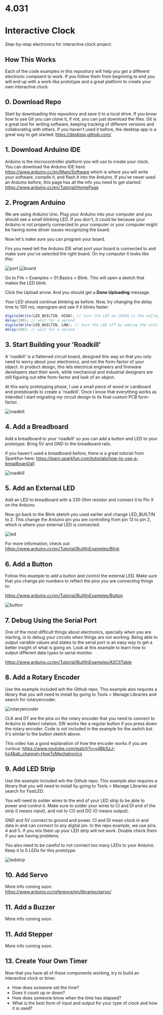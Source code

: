 # 4.031

# Interactive Clock

Step-by-step electronics for interactive clock project.

## How This Works

Each of the code examples in this repository will help you get a different electronic compoent to work. If you follow them from beginning to end you will end up with a work-like prototype and a great platform to create your own interactive clock.

## 0. Download Repo

Start by downloading this repository and save it to a local drive. If you know how to use Git you can clone it, if not, you can just download the files. Git is a great tool for writing software, keeping tracking of different versions and collaborating with others. If you haven't used it before, the desktop app is a great way to get started: https://desktop.github.com/

## 1. Download Arduino IDE

Arduino is the microcontroller platform you will use to create your clock. You can download the Arduino IDE here: https://www.arduino.cc/en/Main/Software which is where you will write your software, compile it, and flash it into the Arduino. If you've never used an Arduino before, this page has all the info you need to get started: https://www.arduino.cc/en/Tutorial/HomePage

## 2. Program Arduino

We are using Arduino Uno. Plug your Arduino into your computer and you should see a small blinking LED. If you don't, it could be because your Arduino is not properly connected to your computer or your computer might be having some driver issues recognizing the board.

Now let's make sure you can program your board.

Firs you need tell the Arduino IDE what port your board is connected to and make sure you've selected the right board. On my computer it looks like this:

![port](https://github.com/marcelocoelho/4.031/blob/main/images/board.png)
![board](https://github.com/marcelocoelho/4.031/blob/main/images/port.png)

Go to File > Examples > 01.Basics > Blink. This will open a sketch that makes the LED blink.

Click the Upload arrow. And you should get a **Done Uploading** message.

Your LED should continue blinking as before. Now, try changing the delay time to 100 ms, reprogram and see if it blinks faster:

```java
digitalWrite(LED_BUILTIN, HIGH); // turn the LED on (HIGH is the voltage level)
delay(100); // wait for a second
digitalWrite(LED_BUILTIN, LOW); // turn the LED off by making the voltage LOW
delay(100); // wait for a second
```

## 3. Start Building your 'Roadkill'

A 'roadkill' is a flattened circuit board, designed this way so that you only need to worry about your electronics, and not the form-factor of your object. In product design, this lets electrical engineers and firmware developers start their work, while mechanical and industrial designers are still figuring out ethe form-factor and look of an object.

At this early prototyping phase, I use a small piece of wood or cardboard and protoboards to create a 'roadkill'. Once I know that everything works as intended I start migrating my circuit design to its final custom PCB form-factor.

![roadkill](https://github.com/marcelocoelho/4.031/blob/main/images/roadkill.jpg)

## 4. Add a Breadboard

Add a breadboard to your 'roadkill' so you can add a button and LED to your prototype. Bring 5V and GND to the breadboard rails.

If you haven't used a breadboard before, there is a great tutorial from Sparkfun here: https://learn.sparkfun.com/tutorials/how-to-use-a-breadboard/all

![roadkill](https://github.com/marcelocoelho/4.031/blob/main/images/breadboard.jpg)

## 5. Add an External LED

Add an LED to breadboard with a 330 Ohm resistor and connect it to Pin X on the Arduino.

Now go back to the Blink sketch you used earlier and change LED_BUILTIN to 2. This change the Arduino pin you are controlling from pin 13 to pin 2, which is where your external LED is connected.

![led](https://github.com/marcelocoelho/4.031/blob/main/images/led.jpg)

For more information, check out: https://www.arduino.cc/en/Tutorial/BuiltInExamples/Blink

## 6. Add a Button

Follow this example to add a button and control the external LED. Make sure that you change pin numbers to reflect the pins you are connecting things to:

https://www.arduino.cc/en/Tutorial/BuiltInExamples/Button

![button](https://github.com/marcelocoelho/4.031/blob/main/images/button.jpg)

## 7. Debug Using the Serial Port

One of the most difficult things about electronics, specially when you are starting, is to debug your circuits when things are not working. Being able to output variable values and states to the serial port is an easy way to get a better insight of what is going on. Look at this example to learn how to output different data types to serial monitor.

https://www.arduino.cc/en/Tutorial/BuiltInExamples/ASCIITable

## 8. Add a Rotary Encoder

Use the example included wih the Github repo. This example also requires a library that you will need to install by going to Tools > Manage Libraries and search for rotaryencoder.

![rotaryencoder](https://github.com/marcelocoelho/4.031/blob/main/A_RotaryEncoderModule/rotaryencoderlibrary.png)

CLK and DT are the pins on the rotary encoder that you need to connect to Arduino to detect rotation.
SW works like a regular button if you press down the rotary encoder. Code is not included in the example for the switch but it's similar to the button sketch above.

This video has a good explanation of how the encoder works if you are curious:
https://www.youtube.com/watch?v=v4BbSzJ-hz4&ab_channel=HowToMechatronics

## 9. Add LED Strip

Use the example included wih the Github repo. This example also requires a library that you will need to install by going to Tools > Manage Libraries and search for FastLED.

You will need to solder wires to the end of your LED strip to be able to power and control it. Make sure to solder your wires to CI and DI end of the strip (I means input), and not to CO and DO (O means output).

GND and 5V connect to ground and power.
CI and DI mean clock in and data in and can connect to any digital pin.
In the repo example, we use pins 4 and 5. If you mix them up your LED strip will not work. Double check them if you are having problems.

You also need to be careful to not connect too many LEDs to your Arduino. Keep it to 5 LEDs for this prototype.

![ledstrip](https://github.com/marcelocoelho/4.031/blob/main/A_RotaryEncoderModule/ledstrip.jpg)

## 10. Add Servo

More info coming soon.
https://www.arduino.cc/reference/en/libraries/servo/

## 11. Add a Buzzer

More info coming soon.

## 11. Add Stepper

More info coming soon.

## 13. Create Your Own Timer

Now that you have all of these components working, try to build an interactive clock or timer.

- How does someone set the time?
- Does it count up or down?
- How does someone know when the time has elapsed?
- What is the best form of input and output for your type of clock and how it is used?
